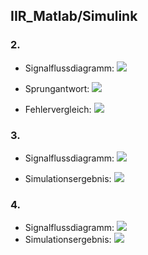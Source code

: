 ## IIR_Matlab/Simulink

### 2.
- Signalflussdiagramm: ![](https://raw.githubusercontent.com/xiaomeng-huang-study/images/main/pictures_Obsidian/Labor_IIR_Aufgabe1_2_Signalflussdiagramm.png)
- Sprungantwort: ![](https://raw.githubusercontent.com/xiaomeng-huang-study/images/main/pictures_Obsidian/Labor_IIR_Aufgabe1_2_Sprungantwort.png)

- Fehlervergleich: ![](https://raw.githubusercontent.com/xiaomeng-huang-study/images/main/pictures_Obsidian/Labor_IIR_Aufgabe1_2_Fehlervergleich.png)

### 3.
- Signalflussdiagramm: ![](https://raw.githubusercontent.com/xiaomeng-huang-study/images/main/pictures_Obsidian/Labor_IIR_Aufgabe1_3_Signalflussdiagramm.png)


- Simulationsergebnis: ![](https://raw.githubusercontent.com/xiaomeng-huang-study/images/main/pictures_Obsidian/Labor_IIR_Aufgabe1_3_Simulationsergebnis.png)

### 4.
- Signalflussdiagramm: ![](https://raw.githubusercontent.com/xiaomeng-huang-study/images/main/pictures_Obsidian/Labor_IIR_Aufgabe1_4_Signalflussdiagramm.png)
- Simulationsergebnis: ![](https://raw.githubusercontent.com/xiaomeng-huang-study/images/main/pictures_Obsidian/Labor_IIR_Aufgabe1_4_Simulationsergebnis.png)

